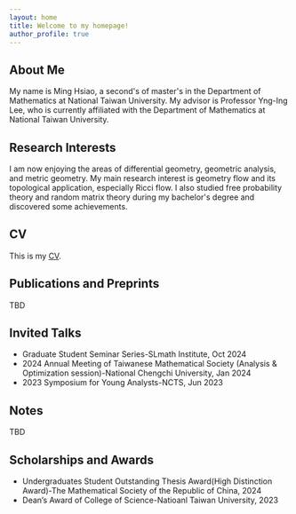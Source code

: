 ```yaml
---
layout: home
title: Welcome to my homepage!
author_profile: true
---
```

## About Me
My name is Ming Hsiao, a second's of master's in the Department of Mathematics at National Taiwan University. My advisor is Professor Yng-Ing Lee, who is currently affiliated with the Department of Mathematics at National Taiwan University.
## Research Interests
I am now enjoying the areas of differential geometry, geometric analysis, and metric geometry. My main research interest is geometry flow and its topological application, especially Ricci flow. I also studied free probability theory and random matrix theory during my bachelor's degree and discovered some achievements.
## CV
This is my [CV](/CV.pdf).

## Publications and Preprints
TBD
## Invited Talks
- Graduate Student Seminar Series-SLmath Institute, Oct 2024
- 2024 Annual Meeting of Taiwanese Mathematical Society (Analysis & Optimization session)-National Chengchi University, Jan 2024
-	2023 Symposium for Young Analysts-NCTS, Jun 2023
	
## Notes
TBD

## Scholarships and Awards
- Undergraduates Student Outstanding Thesis Award(High Distinction Award)-The Mathematical Society of the Republic of China, 2024
- Dean’s Award of College of Science-Natioanl Taiwan University, 2023

